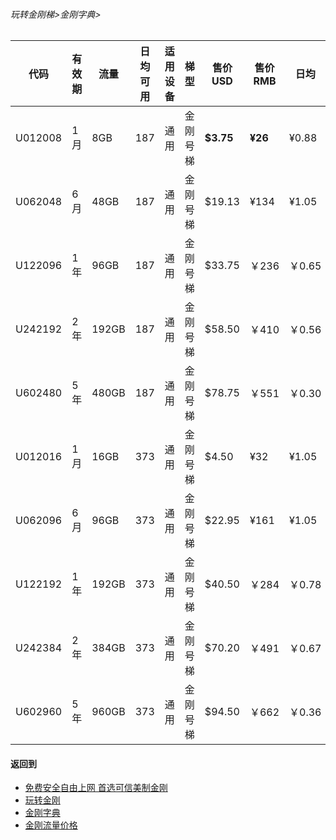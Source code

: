 ###### 玩转金刚梯>金刚字典>
### 
|代码     |有效期|流量  |日均可用|适用设备|梯型   |售价USD|售价RMB|日均  |月均  |年均|
|--------|-----|------|--------------|-------|------|------|-------|-----|-----|-----|
|U012008|1月  |   8GB|   187|    通用|金刚号梯| <strong>$3.75 </strong> |  <strong>  ¥26</strong> |¥0.88|¥26  |¥315 |
|U062048|6月  |  48GB|   187|     通用|金刚号梯| $19.13|  ¥134|¥1.05|¥33  |¥268 |
|U122096|1年  |  96GB|   187|     通用|金刚号梯|$33.75|￥236	|￥0.65	|￥19|￥233|
|U242192|2年	| 192GB|   187|     通用|金刚号梯|$58.50|￥410	|￥0.56	|￥17|￥202|
|U602480|5年	| 480GB|   187|     通用|金刚号梯|$78.75|￥551	|￥0.30	|￥9|￥109|
|U012016|1月   |  16GB|   373|     通用|金刚号梯| $4.50|    ¥32|¥1.05|¥32  |¥378 |
|U062096|6月   |  96GB|   373|     通用|金刚号梯| $22.95|  ¥161|¥1.05|¥33  |¥321 |
|U122192|1年	| 192GB|   373|     通用|金刚号梯	|$40.50	|￥284	|￥0.78	|￥23|￥280|
|U242384|2年	| 384GB|   373|     通用|金刚号梯|$70.20|￥491|￥0.67	|￥20|￥242|
|U602960|5年	| 960GB|   373|     通用|金刚号梯|$94.50|￥662|￥0.36	|￥11|￥130|


#### 返回到
- [免费安全自由上网 首选可信美制金刚](https://github.com/a2zitpro/web/blob/master/%E5%BE%80%E5%90%8E%E7%BF%BB.md)
- [玩转金刚](https://github.com/a2zitpro/web/blob/master/LadderFree/A.md)
- [金刚字典](https://github.com/a2zitpro/web/blob/master/LadderFree/kkDictionary/KKDictionary.md)
- [金刚流量价格](https://github.com/a2zitpro/web/blob/master/LadderFree/kkDictionary/Price/KKDTPrice.md)



